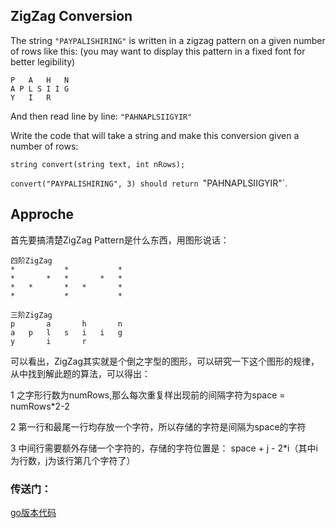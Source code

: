 ## ZigZag Conversion

The string `"PAYPALISHIRING"` is written in a zigzag pattern on a given number of rows like this:
(you may want to display this pattern in a fixed font for better legibility)

    P   A   H   N
    A P L S I I G
    Y   I   R

<!--break-->

And then read line by line: `"PAHNAPLSIIGYIR"`

Write the code that will take a string and make this conversion given a number of rows:

    string convert(string text, int nRows);

`convert("PAYPALISHIRING", 3) should return `"PAHNAPLSIIGYIR"`.


## Approche

首先要搞清楚ZigZag Pattern是什么东西，用图形说话：

    四阶ZigZag
	*			*			*
	*		*	*		*	*
	*	*		*	*		*
	*			*			*

    三阶ZigZag
	p		a		h		n
	a	p	l	s	i	i	g
	y		i		r

可以看出，ZigZag其实就是个倒之字型的图形，可以研究一下这个图形的规律，从中找到解此题的算法，可以得出：

1 之字形行数为numRows,那么每次重复样出现前的间隔字符为space = numRows*2-2

2 第一行和最尾一行均存放一个字符，所以存储的字符是间隔为space的字符

3 中间行需要额外存储一个字符的，存储的字符位置是： space + j - 2*i（其中i为行数，j为该行第几个字符了）

### 传送门：
[go版本代码](https://github.com/blurty/algorithms/blob/master/zigzag_pattern/zigzag.go)
